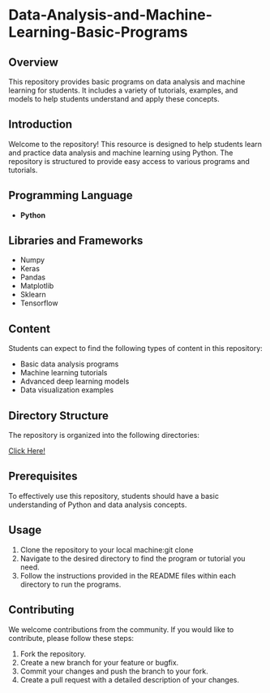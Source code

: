 # Data-Analysis-and-Machine-Learning-Basic-Programs
## Overview
This repository provides basic programs on data analysis and machine learning for students. It includes a variety of tutorials, examples, and models to help students understand and apply these concepts.


## Introduction
Welcome to the repository! This resource is designed to help students learn and practice data analysis and machine learning using Python. The repository is structured to provide easy access to various programs and tutorials.

## Programming Language
- **Python**
## Libraries and Frameworks
- Numpy
- Keras
- Pandas
- Matplotlib
- Sklearn
- Tensorflow
## Content
Students can expect to find the following types of content in this repository:

- Basic data analysis programs
- Machine learning tutorials
- Advanced deep learning models
- Data visualization examples
## Directory Structure
The repository is organized into the following directories:


[Click Here!](https://github.com/Anish202020/Data-Analysis-and-Machine-Learning-Basic-Programs/tree/main/Data%20Analysis%20%26%20Machine%20Learning%20Basic%20Programs)

## Prerequisites
To effectively use this repository, students should have a basic understanding of Python and data analysis concepts.

## Usage
1. Clone the repository to your local machine:git clone <repository-url>
2. Navigate to the desired directory to find the program or tutorial you need.
3. Follow the instructions provided in the README files within each directory to run the programs.
## Contributing
We welcome contributions from the community. If you would like to contribute, please follow these steps:

1. Fork the repository.
2. Create a new branch for your feature or bugfix.
3. Commit your changes and push the branch to your fork.
4. Create a pull request with a detailed description of your changes.
